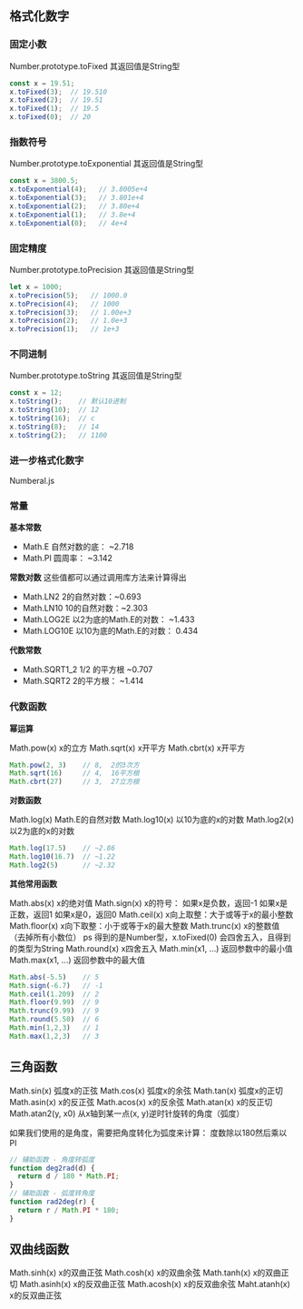 ## 格式化数字

### 固定小数

Number.prototype.toFixed  其返回值是String型

```js
const x = 19.51;
x.toFixed(3);  // 19.510
x.toFixed(2);  // 19.51
x.toFixed(1);  // 19.5
x.toFixed(0);  // 20
```

### 指数符号

Number.prototype.toExponential 其返回值是String型

```js
const x = 3800.5;
x.toExponential(4);   // 3.8005e+4
x.toExponential(3);   // 3.801e+4
x.toExponential(2);   // 3.80e+4
x.toExponential(1);   // 3.8e+4
x.toExponential(0);   // 4e+4
```

### 固定精度

Number.prototype.toPrecision 其返回值是String型

```js
let x = 1000;
x.toPrecision(5);   // 1000.0
x.toPrecision(4);   // 1000
x.toPrecision(3);   // 1.00e+3
x.toPrecision(2);   // 1.0e+3
x.toPrecision(1);   // 1e+3
```

### 不同进制

Number.prototype.toString  其返回值是String型

```js
const x = 12;
x.toString();    // 默认10进制
x.toString(10);  // 12
x.toString(16);  // c
x.toString(8);   // 14
x.toString(2);   // 1100
```

### 进一步格式化数字

Numberal.js

### 常量

**基本常数**

* Math.E        自然对数的底： ~2.718
* Math.PI       圆周率： ~3.142

**常数对数**  这些值都可以通过调用库方法来计算得出

* Math.LN2      2的自然对数：~0.693
* Math.LN10     10的自然对数：~2.303
* Math.LOG2E    以2为底的Math.E的对数： ~1.433
* Math.LOG10E   以10为底的Math.E的对数： 0.434

**代数常数**

* Math.SQRT1_2  1/2 的平方根 ~0.707
* Math.SQRT2    2的平方根： ~1.414

### 代数函数

**幂运算**

Math.pow(x)       x的立方
Math.sqrt(x)      x开平方
Math.cbrt(x)      x开平方

```js
Math.pow(2, 3)    // 8,  2的3次方
Math.sqrt(16)     // 4,  16平方根
Math.cbrt(27)     // 3,  27立方根
```

**对数函数**

Math.log(x)       Math.E的自然对数
Math.log10(x)     以10为底的x的对数
Math.log2(x)      以2为底的x的对数

```js
Math.log(17.5)    // ~2.86
Math.log10(16.7)  // ~1.22
Math.log2(5)      // ~2.32
```

**其他常用函数**

Math.abs(x)       x的绝对值
Math.sign(x)      x的符号：
  如果x是负数，返回-1
  如果x是正数，返回1
  如果x是0，返回0
Math.ceil(x)      x向上取整：大于或等于x的最小整数
Math.floor(x)     x向下取整：小于或等于x的最大整数
Math.trunc(x)     x的整数值（去掉所有小数位）
  ps 得到的是Number型，x.toFixed(0) 会四舍五入，且得到的类型为String
Math.round(x)     x四舍五入
Math.min(x1, ...) 返回参数中的最小值
Math.max(x1, ...) 返回参数中的最大值

```js
Math.abs(-5.5)    // 5
Math.sign(-6.7)   // -1
Math.ceil(1.209)  // 2
Math.floor(9.99)  // 9
Math.trunc(9.99)  // 9
Math.round(5.50)  // 6
Math.min(1,2,3)   // 1
Math.max(1,2,3)   // 3
```

## 三角函数

Math.sin(x)       弧度x的正弦
Math.cos(x)       弧度x的余弦
Math.tan(x)       弧度x的正切
Math.asin(x)      x的反正弦
Math.acos(x)      x的反余弦
Math.atan(x)      x的反正切
Math.atan2(y, x0) 从x轴到某一点(x, y)逆时针旋转的角度（弧度）

如果我们使用的是角度，需要把角度转化为弧度来计算：
度数除以180然后乘以 PI

```js
// 辅助函数 - 角度转弧度
function deg2rad(d) {
  return d / 180 * Math.PI;
}
// 辅助函数 - 弧度转角度
function rad2deg(r) {
  return r / Math.PI * 180;
}
```

## 双曲线函数 

Math.sinh(x)      x的双曲正弦
Math.cosh(x)      x的双曲余弦
Math.tanh(x)      x的双曲正切
Math.asinh(x)     x的反双曲正弦
Math.acosh(x)     x的反双曲余弦
Maht.atanh(x)     x的反双曲正弦